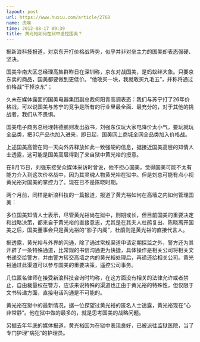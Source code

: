 ```yaml
---
layout: post
url: https://www.huxiu.com/article/2768
name: 虎嗅
time: 2012-08-17 09:39
title: 黄光裕如何在狱中遥控国美？
---
```

据新浪科技报道，对京东开打价格战阵势，似乎并非对垒主力的国美却表态强硬、坚决。

国美华南大区总经理高集群昨日在深圳称，京东对战国美，是蚂蚁绊大象。只要京东卖的商品，国美都要做到更低价。“他敢买一块，我就敢买九毛五”，并称将通过价格战“干掉京东”；

久未在媒体露面的国美电器集团副总裁何阳青高调表态：我们与苏宁打了26年价格战，可以说国美与苏宁的竞争是所有的行业里最全面、最充分的，对于其他的挑战者，我们从不畏惧。

国美电子商务总经理韩德鹏则发出战书，刘强东仅玩大家电降价太小气，要玩就玩全品类，把3C产品也加入进来，即日起，国美网上商城全网全品类加入价格战。

上述国美高管在同一天向外界释放如此一致强硬的信息，据接近国美高层的知情人士透露，这可能是国美高层得到了来自狱中黄光裕的授意。

在8月15日，刘强东接受众媒体采访时曾说，他不担心国美，觉得国美可能不太有能力介入到这次价格战中，因为其灵魂人物黄光裕在狱中。但是刘总可能有点小视黄光裕对国美的掌控力了。现在已不是陈晓时期。

两个月前，同样是新浪科技的一篇报道，报道了黄光裕如何在高墙之内如何管理国美：

多位国美知情人士表示，尽管黄光裕尚在狱中，刑期或长，但目前国美的重要决定和战略决策，都来自于黄光裕的直接意志，尤其是在其夫人杜鹃复出、陈晓离开国美之后，国美董事会只是黄光裕的“影子内阁”，杜鹃则是黄光裕的直接代言人。

据透露，黄光裕与外界的沟通，除了通过常规渠道申请定期探监之外，警方还为其开辟了一条特殊通道，比常规的书信沟通更为快捷，具体操作是相关公司将相关文书递交给警方，并由警方转交高墙之内的黄光裕处理后，再递还给相关公司。黄光裕通过此渠道可以参与国美的重要决策，遥控公司事务。

几位匿名律师在接受新浪科技咨询时均称，在这方面没有相关的法律允许或者禁止，自由裁量权在警方，应该来说特殊的渠道也正由于黄光裕的特殊性，但仅限于文书转递方面，直接电话沟通是不可能的。

黄光裕在狱中的最新情况，据一位探望过黄光裕的匿名人士透露，黄光裕现在“心非常静”。他在狱中做的最多的，就是思考国美的战略问题。

另据去年年底的媒体报道，黄光裕因为在狱中表现良好，已被派往监狱医院，当了专门护理“病犯”的护理员。

